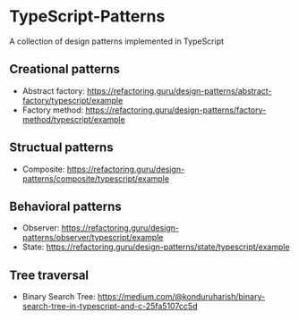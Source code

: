 # TypeScript-Patterns
A collection of design patterns implemented in TypeScript

## Creational patterns
* Abstract factory: https://refactoring.guru/design-patterns/abstract-factory/typescript/example
* Factory method: https://refactoring.guru/design-patterns/factory-method/typescript/example

## Structual patterns
* Composite: https://refactoring.guru/design-patterns/composite/typescript/example

## Behavioral patterns
* Observer: https://refactoring.guru/design-patterns/observer/typescript/example
* State: https://refactoring.guru/design-patterns/state/typescript/example

## Tree traversal
* Binary Search Tree: https://medium.com/@konduruharish/binary-search-tree-in-typescript-and-c-25fa5107cc5d